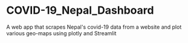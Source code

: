 # COVID-19_Nepal_Dashboard
A web app that scrapes Nepal's covid-19 data  from a website and plot various geo-maps using plotly and Streamlit
